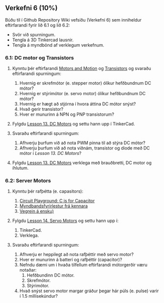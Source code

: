 

## Verkefni 6 (10%)
Búðu til í Github Repository Wiki vefsíðu (Verkefni 6) sem inniheldur eftirfarandi fyrir lið 6.1 og lið 6.2:

* Svör við spurningum.
* Tengla á 3D Tinkercad lausnir.
* Tengla á myndbönd af verklegum verkefnum.


### 6.1: DC motor og Transistors 

1. Kynntu þér eftirfarandi [Motors and Motion](https://www.instructables.com/lesson/Motors-and-Motion/)
og [Transistors](https://www.instructables.com/lesson/Transistors/) og svaraðu eftirfarandi spurningum:

   1. Hvernig er skrefmótor (e. stepper motor) ólíkur hefðbundnum DC mótor? 
   1. Hvernig er stýrimótor (e. servo motor) ólíkur hefðbundnum DC mótor? 
   1. Hvernig er hægt að stjórna í hvora áttina DC mótor snýst?    
   1. Hvað gerir transistor?
   1. Hver er munurinn á NPN og PNP transistorum?

1. Fylgdu [Lesson 13. DC Motors](https://learn.adafruit.com/adafruit-arduino-lesson-13-dc-motors) og settu hann upp í TinkerCad.

1. Svaraðu eftirfarandi spurningum:

   1. Afhverju þurfum við að nota PWM pinna til að stýra DC mótor?
   1. Afhverju þurfum við að nota viðnám, transistor og diode með DC mótor í _Lesson 13. DC Motors_?

1. Fylgdu [Lesson 13. DC Motors](https://learn.adafruit.com/adafruit-arduino-lesson-13-dc-motors) verklega með brauðbretti, DC motor og íhlutum.


### 6.2: Server Motors
1. Kynntu þér rafþétta (e. capasitors):

   1. [Circuit Playground: C is for Capacitor](https://learn.adafruit.com/circuit-playground-c-is-for-capacitor/video)
   1. [Myndbandsfyrirlestur frá kennara](https://www.youtube.com/watch?v=XOumiF_F8ww&feature=youtu.be)
   1. [Vegrein á ensku)](https://www.instructables.com/lesson/Capacitors-2/)

1. Fylgdu [Lesson 14. Servo Motors](https://learn.adafruit.com/adafruit-arduino-lesson-14-servo-motors) og settu hann upp í:

   1. TinkerCad.
   1. Verklega.
   
1. Svaraðu eftirfarandi spurningum:

   1. Afhverju er heppilegt að nota rafþéttir með servo motor?
   1. Hver er munurinn á batterí og rafþéttir (capacitor)?
   1. Nefndu dæmi um i hvaða tilfellum eftirfarandi mótorgerðir væru notaðar: 
        1. Hefðbundinn DC mótor.
        1. Skrefmótor.
        1. Stýrimótor.
   1. Hvað snýst servo motor margar gráður þegar hár púls (e. pulse) varir í 1.5 millisekúndur?
  

